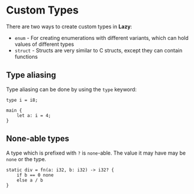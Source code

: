 
# Custom Types

There are two ways to create custom types in **Lazy**:

- `enum` - For creating enumerations with different variants, which can hold values of different types
- `struct` - Structs are very similar to C structs, except they can contain functions

## Type aliasing

Type aliasing can be done by using the `type` keyword:

```
type i = i8;

main {
    let a: i = 4;
}
```

## None-able types

A type which is prefixed with `?` is `none`-able. The value it may have may be `none` or the type.

```
static div = fn(a: i32, b: i32) -> i32? {
    if b == 0 none
    else a / b
}
```